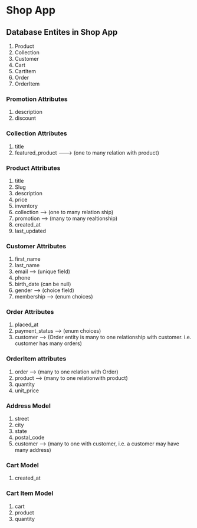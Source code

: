 # Shop App

## Database Entites in Shop App
1. Product
2. Collection
3. Customer
4. Cart
5. CartItem
6. Order
7. OrderItem

### Promotion Attributes
1. description
2. discount

### Collection Attributes
1. title
2. featured_product ---> (one to many relation with product)

### Product Attributes
1. title 
2. Slug
3. description
4. price
5. inventory
6. collection --> (one to many relation ship)
7. promotion --> (many to many realtionship)
8. created_at
9. last_updated

### Customer Attributes
1. first_name
2. last_name
3. email --> (unique field)
4. phone
5. birth_date (can be null)
6. gender --> (choice field)
7. membership --> (enum choices)

### Order Attributes
1. placed_at
2. payment_status --> (enum choices)
3. customer --> (Order entity is many to one relationship with customer. i.e. customer has many orders)

### OrderItem attributes
1. order --> (many to one relation with Order)
2. product  --> (many to one relationwith product)
3. quantity 
4. unit_price

### Address Model
1. street
2. city
3. state
4. postal_code
5. customer --> (many to one with customer, i.e. a customer may have many address)

### Cart Model
1. created_at

### Cart Item Model
1. cart
2. product
3. quantity